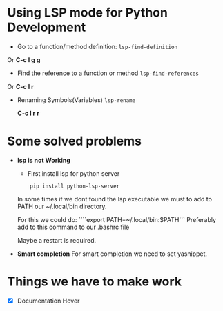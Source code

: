 # Using LSP mode for Python Development 
- Go to a function/method definition:
  ```lsp-find-definition```
  
Or  **C-c l g g**

- Find the reference to a function or method
```lsp-find-references```

Or  **C-c l r**

- Renaming Symbols(Variables)
  ```lsp-rename```
  
  **C-c l r r**
  
# Some solved problems

-  **lsp is not Working**
   - First install lsp for python server
   ```
	   pip install python-lsp-server
   ```
   In some times if we dont found the lsp executable we must to add to PATH our ~/.local/bin directory.
   
   For this we could do: ````export PATH=~/.local/bin:$PATH```
   Preferably add to this command to our .bashrc file 
   
   Maybe a restart is required.
	   
- **Smart completion**
  For smart completion we need to set yasnippet.
  
# Things we have to make work 
- [X] Documentation Hover

